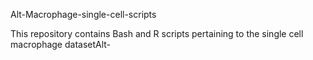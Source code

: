 Alt-Macrophage-single-cell-scripts

This repository contains Bash and R scripts pertaining to the single cell macrophage datasetAlt-
